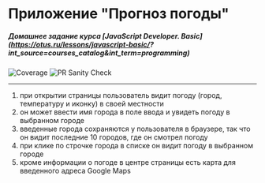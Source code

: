 # Приложение "Прогноз погоды"

##### Домашнее задание курса **[JavaScript Developer. Basic](https://otus.ru/lessons/javascript-basic/? int_source=courses_catalog&int_term=programming)**

![Coverage](https://github.com/lliriq77/otus--weather-forecast/actions/workflows/coverage.yml/badge.svg)
![PR Sanity Check](https://github.com/lliriq77/otus--weather-forecast/actions/workflows/sanity-check.yml/badge.svg)

---

1. при открытии страницы пользователь видит погоду (город, температуру и иконку) в своей местности
2. он может ввести имя города в поле ввода и увидеть погоду в выбранном городе
3. введенные города сохраняются у пользователя в браузере, так что он видит последние 10 городов, где он смотрел погоду
4. при клике по строчке города в списке он видит погоду в выбранном городе
5. кроме информации о погоде в центре страницы есть карта для введенного адреса Google Maps
